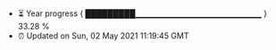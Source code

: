 - ⏳ Year progress { █████████▁▁▁▁▁▁▁▁▁▁▁▁▁▁▁▁▁▁▁▁▁ } 33.28 %
- ⏰ Updated on Sun, 02 May 2021 11:19:45 GMT

